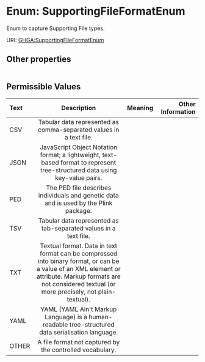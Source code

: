 
# Enum: SupportingFileFormatEnum


Enum to capture Supporting File types.

URI: [GHGA:SupportingFileFormatEnum](https://w3id.org/GHGA/SupportingFileFormatEnum)


## Other properties

|  |  |  |
| --- | --- | --- |

## Permissible Values

| Text | Description | Meaning | Other Information |
| :--- | :---: | :---: | ---: |
| CSV | Tabular data represented as comma-separated values in a text file. |  |  |
| JSON | JavaScript Object Notation format; a lightweight, text-based format to represent tree-structured data using key-value pairs. |  |  |
| PED | The PED file describes individuals and genetic data and is used by the Plink package. |  |  |
| TSV | Tabular data represented as tab-separated values in a text file. |  |  |
| TXT | Textual format. Data in text format can be compressed into binary format, or can be a value of an XML element or attribute. Markup formats are not considered textual (or more precisely, not plain-textual). |  |  |
| YAML | YAML (YAML Ain't Markup Language) is a human-readable tree-structured data serialisation language. |  |  |
| OTHER | A file format not captured by the controlled vocabulary. |  |  |

